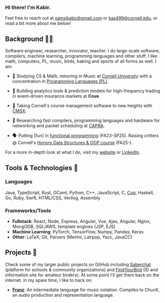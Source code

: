 ### Hi there! I'm Kabir.

Feel free to reach out at <a href="mailto:samsikabir@gmail.com" target="_blank">samsikabir@gmail.com</a> or <a href="mailto:kas499@cornell.edu" target="_blank">kas499@cornell.edu</a>, or read a bit more about me below!

## Background 👋🏽
Software engineer, researcher, innovator, teacher. I do large-scale software, compilers, machine learning, programming languages and other stuff. I like math, computers, PL, music, birds, baking and sports of all forms as well. I am:

- 📝 Studying CS & Math, minoring in Music at [Cornell University](https://www.cornell.edu/) with a concentration in [Programming Languages (PL)](https://pl.cs.cornell.edu/).

- 🧱 Building analytics tools & prediction models for high-frequency trading in event-driven insurance markets at **Cove**.

- 🧱 Taking Cornell's course management software to new heights with [CMSX](https://www.cs.cornell.edu/projects/cms/cmsx/).

- 🔬 Researching fast compilers, programming languages and hardware for networking and packet scheduling at [CAPRA](https://github.com/cucapra).

- 🗣️ Putting [fun] in [functional programming](https://cs3110.github.io/textbook/chapters/preface/about.html) (FA23-SP25). Raising critters @ Cornell's [Honors Data Structures & OOP course](https://www.cs.cornell.edu/courses/cs2112/2024fa/) (FA25-).

For a more in-depth look at what I do, visit my <a href="https://kabirsamsi.com" target="_blank">website</a> or <a href="https://www.linkedin.com/in/kabir-samsi/" target="_blank">LinkedIn</a>.

## Tools & Technologies 🔧

### Languages
  Java, TypeScript, Rust, OCaml, Python, C++, JavaScript, C, [Coq](https://coq.inria.fr/), Haskell, Go, Ruby, Swift, HTML/CSS, Verilog, Assembly

### Frameworks/Tools
  - **Fullstack**: React, Node, Express, Angular, Vue, Ajax, Angular, Nginx, MongODB, SQL/AWS, template engines (JSP, EJS)
  - **Machine Learning**: PyTorch, TensorFlow, Numpy, Pandas, Keras
  - **Other**: LaTeX, Git, Parsers (Menhir, Lalrpop, Yacc, JavaCC)

## Projects 🌱
Check some of my larger public projects on GitHub including <a href="https://github.com/Saberchat/saberchat" target="_blank">Saberchat</a> (platform for schools & community organizations) and <a href="https://github.com/KabirSamsi/find-your-bird/" target="_blank">FindYourBird</a> (ID and information site for amateur birders). At some point I'll get them back on the internet. In my spare time, I like to hack on:

- **[Franz]([url](https://github.com/KabirSamsi/franz/))**: An intermediate language for music notation. Compiles to ChucK, an audio production and representation language.

